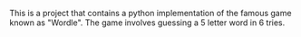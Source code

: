 This is a project that contains a python implementation of the famous game known as "Wordle". The game involves guessing a 5 letter word in 6 tries.
